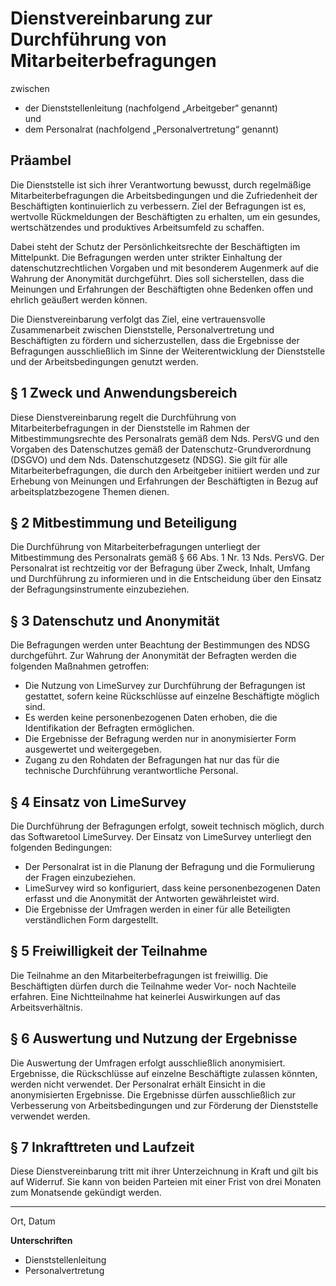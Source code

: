 # Dienstvereinbarung zur Durchführung von Mitarbeiterbefragungen

zwischen

- der Dienststellenleitung (nachfolgend „Arbeitgeber“ genannt)  
und  
- dem Personalrat (nachfolgend „Personalvertretung“ genannt)  

## Präambel
Die Dienststelle ist sich ihrer Verantwortung bewusst, durch regelmäßige Mitarbeiterbefragungen die Arbeitsbedingungen und die Zufriedenheit der Beschäftigten kontinuierlich zu verbessern. Ziel der Befragungen ist es, wertvolle Rückmeldungen der Beschäftigten zu erhalten, um ein gesundes, wertschätzendes und produktives Arbeitsumfeld zu schaffen.

Dabei steht der Schutz der Persönlichkeitsrechte der Beschäftigten im Mittelpunkt. Die Befragungen werden unter strikter Einhaltung der datenschutzrechtlichen Vorgaben und mit besonderem Augenmerk auf die Wahrung der Anonymität durchgeführt. Dies soll sicherstellen, dass die Meinungen und Erfahrungen der Beschäftigten ohne Bedenken offen und ehrlich geäußert werden können.

Die Dienstvereinbarung verfolgt das Ziel, eine vertrauensvolle Zusammenarbeit zwischen Dienststelle, Personalvertretung und Beschäftigten zu fördern und sicherzustellen, dass die Ergebnisse der Befragungen ausschließlich im Sinne der Weiterentwicklung der Dienststelle und der Arbeitsbedingungen genutzt werden.

## § 1 Zweck und Anwendungsbereich
Diese Dienstvereinbarung regelt die Durchführung von Mitarbeiterbefragungen in der Dienststelle im Rahmen der Mitbestimmungsrechte des Personalrats gemäß dem Nds. PersVG und den Vorgaben des Datenschutzes gemäß der Datenschutz-Grundverordnung (DSGVO) und dem Nds. Datenschutzgesetz (NDSG). Sie gilt für alle Mitarbeiterbefragungen, die durch den Arbeitgeber initiiert werden und zur Erhebung von Meinungen und Erfahrungen der Beschäftigten in Bezug auf arbeitsplatzbezogene Themen dienen. 

## § 2 Mitbestimmung und Beteiligung
Die Durchführung von Mitarbeiterbefragungen unterliegt der Mitbestimmung des Personalrats gemäß § 66 Abs. 1 Nr. 13 Nds. PersVG. Der Personalrat ist rechtzeitig vor der Befragung über Zweck, Inhalt, Umfang und Durchführung zu informieren und in die Entscheidung über den Einsatz der Befragungsinstrumente einzubeziehen. 

## § 3 Datenschutz und Anonymität
Die Befragungen werden unter Beachtung der Bestimmungen des NDSG durchgeführt. Zur Wahrung der Anonymität der Befragten werden die folgenden Maßnahmen getroffen:
- Die Nutzung von LimeSurvey zur Durchführung der Befragungen ist gestattet, sofern keine Rückschlüsse auf einzelne Beschäftigte möglich sind.
- Es werden keine personenbezogenen Daten erhoben, die die Identifikation der Befragten ermöglichen.
- Die Ergebnisse der Befragung werden nur in anonymisierter Form ausgewertet und weitergegeben.
- Zugang zu den Rohdaten der Befragungen hat nur das für die technische Durchführung verantwortliche Personal.

## § 4 Einsatz von LimeSurvey
Die Durchführung der Befragungen erfolgt, soweit technisch möglich, durch das Softwaretool LimeSurvey. Der Einsatz von LimeSurvey unterliegt den folgenden Bedingungen:
- Der Personalrat ist in die Planung der Befragung und die Formulierung der Fragen einzubeziehen.
- LimeSurvey wird so konfiguriert, dass keine personenbezogenen Daten erfasst und die Anonymität der Antworten gewährleistet wird.
- Die Ergebnisse der Umfragen werden in einer für alle Beteiligten verständlichen Form dargestellt.

## § 5 Freiwilligkeit der Teilnahme
Die Teilnahme an den Mitarbeiterbefragungen ist freiwillig. Die Beschäftigten dürfen durch die Teilnahme weder Vor- noch Nachteile erfahren. Eine Nichtteilnahme hat keinerlei Auswirkungen auf das Arbeitsverhältnis.

## § 6 Auswertung und Nutzung der Ergebnisse
Die Auswertung der Umfragen erfolgt ausschließlich anonymisiert. Ergebnisse, die Rückschlüsse auf einzelne Beschäftigte zulassen könnten, werden nicht verwendet. Der Personalrat erhält Einsicht in die anonymisierten Ergebnisse. Die Ergebnisse dürfen ausschließlich zur Verbesserung von Arbeitsbedingungen und zur Förderung der Dienststelle verwendet werden.

## § 7 Inkrafttreten und Laufzeit
Diese Dienstvereinbarung tritt mit ihrer Unterzeichnung in Kraft und gilt bis auf Widerruf. Sie kann von beiden Parteien mit einer Frist von drei Monaten zum Monatsende gekündigt werden.

---

Ort, Datum

**Unterschriften**

- Dienststellenleitung  
- Personalvertretung  

